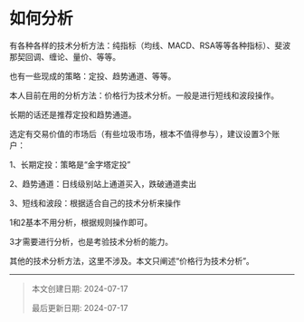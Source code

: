 # 如何分析

有各种各样的技术分析方法：纯指标（均线、MACD、RSA等等各种指标）、斐波那契回调、缠论、量价、等等。

也有一些现成的策略：定投、趋势通道、等等。

本人目前在用的分析方法：价格行为技术分析。一般是进行短线和波段操作。

长期的话还是推荐定投和趋势通道。



选定有交易价值的市场后（有些垃圾市场，根本不值得参与），建议设置3个账户：

1、长期定投：策略是“金字塔定投”

2、趋势通道：日线级别站上通道买入，跌破通道卖出

3、短线和波段：根据适合自己的技术分析来操作

1和2基本不用分析，根据规则操作即可。

3才需要进行分析，也是考验技术分析的能力。

其他的技术分析方法，这里不涉及。本文只阐述“价格行为技术分析”。




---

> 本文创建日期: 2024-07-17
>
> 最后更新日期: 2024-07-17
